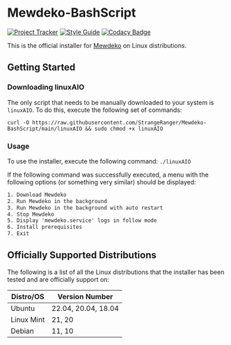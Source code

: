 # Mewdeko-BashScript

[![Project Tracker](https://img.shields.io/badge/repo%20status-Project%20Tracker-lightgrey)](https://wiki.hthompson.dev/en/project-tracker)
[![Style Guide](https://img.shields.io/badge/code%20style-Style%20Guide-blueviolet)](https://github.com/StrangeRanger/bash-style-guide)
[![Codacy Badge](https://app.codacy.com/project/badge/Grade/7433881fd42148dda4e7862bb201d886)](https://www.codacy.com/gh/StrangeRanger/Mewdeko-BashScript/dashboard?utm_source=github.com&amp;utm_medium=referral&amp;utm_content=StrangeRanger/Mewdeko-BashScript&amp;utm_campaign=Badge_Grade)

This is the official installer for [Mewdeko](https://github.com/Pusheon/Mewdeko) on Linux distributions.

<!--For information on setting up Mewdeko using this installer, visit the repository's [wiki](https://github.com/StrangeRanger/Mewdeko-BashScript/wiki).-->

## Getting Started

### Downloading linuxAIO

The only script that needs to be manually downloaded to your system is `linuxAIO`. To do this, execute the following set of commands:

`curl -O https://raw.githubusercontent.com/StrangeRanger/Mewdeko-BashScript/main/linuxAIO && sudo chmod +x linuxAIO`

### Usage

To use the installer, execute the following command: `./linuxAIO`

If the following command was successfully executed, a menu with the following options (or something very similar) should be displayed:

``` txt
1. Download Mewdeko
2. Run Mewdeko in the background
3. Run Mewdeko in the background with auto restart
4. Stop Mewdeko
5. Display 'mewdeko.service' logs in follow mode
6. Install prerequisites
7. Exit
```

## Officially Supported Distributions

The following is a list of all the Linux distributions that the installer has been tested and are officially support on:

| Distro/OS  | Version Number      |
| ---------- | ------------------- |
| Ubuntu     | 22.04, 20.04, 18.04 |
| Linux Mint | 21, 20              |
| Debian     | 11, 10              |
